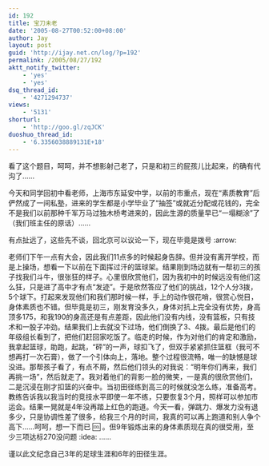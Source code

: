 ```yaml
---
id: 192
title: 宝刀未老
date: '2005-08-27T00:52:00+08:00'
author: Jay
layout: post
guid: 'http://ijay.net.cn/log/?p=192'
permalink: /2005/08/27/192
aktt_notify_twitter:
    - 'yes'
    - 'yes'
dsq_thread_id:
    - '4271294737'
views:
    - '5131'
shorturl:
    - 'http://goo.gl/zqJCK'
duoshuo_thread_id:
    - '6.3356038889131E+18'
---
```


看了这个题目，呵呵，并不想影射己老了，只是和初三的屁孩儿比起来，的确有代沟了……

今天和同学回初中看老师，上海市东延安中学，以前的市重点，现在“素质教育”后俨然成了一间私塾，进来的学生都是小学毕业了“抽签”或就近分配或花钱的，完全不是我们以前那种千军万马过独木桥考进来的，因此生源的质量早已“一塌糊涂”了（我们班主任的原话）……

有点扯远了，这些先不谈，回北京可以议论一下，现在毕竟是拨号 :arrow:

老师们下午一点有大会，因此我们11点多的时候起身告辞。但并没有离开学校，而是上操场，想看一下以前在下面挥过汗的篮球架。结果刚到场边就有一帮初三的孩子找我们斗牛，很张狂的样子。心里很欣赏他们，因为我初中的时候远没有他们这么狂，只是进了高中才有点“发迹”。于是欣然答应了他们的挑战，12个人分3拨，5个球下。打起来发现他们和我们那时候一样，手上的动作很花哨，很赏心悦目，身体素质也不错。但毕竟是初三，刚发育没多久，身体对抗上完全没有优势，身高顶多175，和我190的身高还是有点差距，因此他们没有内线，没有篮板，只有技术和一股子冲劲。结果我们上去就没下过场，他们倒换了3、4拨。最后是他们的年级组长看到了，把他们赶回家吃饭了。临走的时候，作为对他们的肯定和激励，我拿起篮球，助跑，起跳，“砰”的一声，球扣飞了，但双手紧紧抓住篮框（我可不想再打一次石膏），做了一个引体向上，落地。整个过程很流畅，唯一的缺憾是球没进。那帮孩子看了，有点不屑，然后他们领头的对我说：“明年你们再来，我们再挑一场”，然后就走了。我对着他们的背影一脸的微笑，一是真的很欣赏他们，二是沉浸在刚才扣篮的兴奋中。当初田径练到高三的时候就没怎么练，准备高考。教练告诉我以我当时的竞技水平即使一年不练，只要恢复3个月，照样可以参加市运会。结果一晃就是4年没再踏上红色的跑道。今天一看，弹跳力、爆发力没有退多少，只是协调性差了很多，给我三个月的时间，我真的可以再上跑道和别人争个高下……呵呵，想一下而已 :cool: 。但9年锻炼出来的身体素质现在真的很受用，至少三项达标270没问题 :idea: ……

谨以此文纪念自己3年的足球生涯和6年的田径生涯。